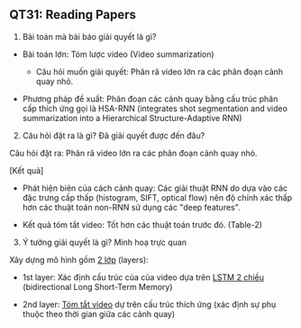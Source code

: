 ## QT31: Reading Papers

1. Bài toán mà bài báo giải quyết là gì?

- Bài toán lớn: Tóm lược video (Video summarization)
    - Câu hỏi muốn giải quyết: Phân rã video lớn ra các phân đoạn cảnh quay nhỏ.

- Phương pháp đề xuất: Phân đoạn các cảnh quay bằng cấu trúc phân cấp thích ứng gọi là HSA-RNN (integrates shot segmentation and video summarization into a Hierarchical Structure-Adaptive RNN)

2. Câu hỏi đặt ra là gì? Đã giải quyết được đến đâu?

Câu hỏi đặt ra: Phân rã video lớn ra các phân đoạn cảnh quay nhỏ.

[Kết quả]

- Phát hiện biên của cách cảnh quay: Các giải thuật RNN do dựa vào các đặc trưng cấp thấp (histogram, SIFT, optical flow) nên độ chính xác thấp hơn các thuật toán non-RNN sử dụng các "deep features".

- Kết quả tóm tắt video: Tốt hơn các thuật toán trước đó. (Table-2)

3. Ý tưởng giải quyết là gì? Minh hoạ trực quan

Xây dựng mô hình gồm [2 lớp](https://github.com/tai-vu-hcmuit/CS2205.CH1501.PPNCKH/blob/master/QT/QT31/pic/proposed_HSA_RNN.png) (layers):

- 1st layer: Xác định cấu trúc của của video dựa trên [LSTM 2 chiều](https://github.com/tai-vu-hcmuit/CS2205.CH1501.PPNCKH/blob/master/QT/QT31/pic/Bidirectional_LSTM.png) (bidirectional Long Short-Term Memory)

- 2nd layer: [Tóm tắt video](https://github.com/tai-vu-hcmuit/CS2205.CH1501.PPNCKH/blob/master/QT/QT31/pic/proposed_HSA_RNN.png) dự trên cấu trúc thích ứng (xác định sự phụ thuộc theo thời gian giữa các cảnh quay)
